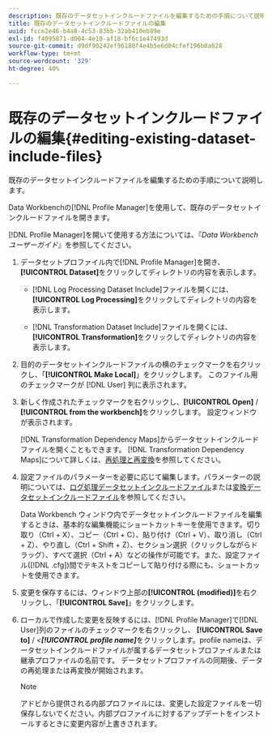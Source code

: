 ```yaml
---
description: 既存のデータセットインクルードファイルを編集するための手順について説明します。
title: 既存のデータセットインクルードファイルの編集
uuid: fcce2e46-b4a8-4c53-83bb-32ab410eb89e
exl-id: f4095871-d004-4e10-af18-bf6c1e47493d
source-git-commit: d9df90242ef96188f4e4b5e6d04cfef196b0a628
workflow-type: tm+mt
source-wordcount: '329'
ht-degree: 40%

---
```


# 既存のデータセットインクルードファイルの編集{#editing-existing-dataset-include-files}

既存のデータセットインクルードファイルを編集するための手順について説明します。

Data Workbenchの[!DNL Profile Manager]を使用して、既存のデータセットインクルードファイルを開きます。

[!DNL Profile Manager]を開いて使用する方法については、『*Data Workbenchユーザーガイド*』を参照してください。

1. データセットプロファイル内で[!DNL Profile Manager]を開き、**[!UICONTROL Dataset]**&#x200B;をクリックしてディレクトリの内容を表示します。

   * [!DNL Log Processing Dataset Include]ファイルを開くには、**[!UICONTROL Log Processing]**&#x200B;をクリックしてディレクトリの内容を表示します。

   * [!DNL Transformation Dataset Include]ファイルを開くには、**[!UICONTROL Transformation]**&#x200B;をクリックしてディレクトリの内容を表示します。

1. 目的のデータセットインクルードファイルの横のチェックマークを右クリックし、「**[!UICONTROL Make Local]**」をクリックします。 このファイル用のチェックマークが [!DNL User] 列に表示されます。
1. 新しく作成されたチェックマークを右クリックし、**[!UICONTROL Open]** / **[!UICONTROL from the workbench]**&#x200B;をクリックします。 設定ウィンドウが表示されます。

   [!DNL Transformation Dependency Maps]からデータセットインクルードファイルを開くこともできます。 [!DNL Transformation Dependency Maps]について詳しくは、[再処理と再変換](../../../../home/c-dataset-const-proc/c-reproc-retrans/c-unst-reproc-retrans.md)を参照してください。

1. 設定ファイルのパラメーターを必要に応じて編集します。パラメーターの説明については、[ログ処理データセットインクルードファイル](../../../../home/c-dataset-const-proc/c-dataset-inc-files/c-types-dataset-inc-files/c-log-proc-dataset-inc-files/c-log-proc-dataset-inc-files.md#concept-999475a22519432e98844622ca95b6ab)または[変換データセットインクルードファイル](../../../../home/c-dataset-const-proc/c-dataset-inc-files/c-types-dataset-inc-files/c-trans-dataset-inc-files.md#concept-c64aa78ed9ce40b8a0f4932c82ff5ace)を参照してください。

   Data Workbench ウィンドウ内でデータセットインクルードファイルを編集するときは、基本的な編集機能にショートカットキーを使用できます。切り取り（Ctrl + X）、コピー（Ctrl + C）、貼り付け（Ctrl + V）、取り消し（Ctrl + Z）、やり直し（Ctrl + Shift + Z）、セクション選択（クリックしながらドラッグ）、すべて選択（Ctrl + A）などの操作が可能です。また、設定ファイル([!DNL .cfg])間でテキストをコピーして貼り付ける際にも、ショートカットを使用できます。

1. 変更を保存するには、ウィンドウ上部の&#x200B;**[!UICONTROL (modified)]**&#x200B;を右クリックし、「**[!UICONTROL Save]**」をクリックします。
1. ローカルで作成した変更を反映するには、[!DNL Profile Manager]で[!DNL User]列のファイルのチェックマークを右クリックし、 **[!UICONTROL Save to]** / *&lt;**[!UICONTROL profile name]***&#x200B;をクリックします。profile nameは、データセットインクルードファイルが属するデータセットプロファイルまたは継承プロファイルの名前です。 データセットプロファイルの同期後、データの再処理または再変換が開始されます。

   >[!NOTE]
   >
   >アドビから提供される内部プロファイルには、変更した設定ファイルを一切保存しないでください。内部プロファイルに対するアップデートをインストールするときに変更内容が上書きされます。
